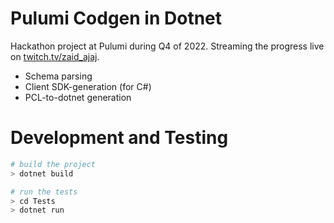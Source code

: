 # Pulumi Codgen in Dotnet

Hackathon project at Pulumi during Q4 of 2022. Streaming the progress live on [twitch.tv/zaid_ajaj](https://twitch.tv/zaid_ajaj).

- Schema parsing
- Client SDK-generation (for C#)
- PCL-to-dotnet generation

# Development and Testing
```bash
# build the project
> dotnet build

# run the tests
> cd Tests
> dotnet run
```